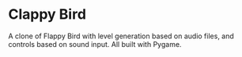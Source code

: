 # Clappy Bird
 A clone of Flappy Bird with level generation based on audio files, and controls based on sound input. All built with Pygame.
